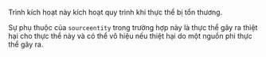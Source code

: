 Trình kích hoạt này kích hoạt quy trình khi thực thể bị tổn thương.

Sự phụ thuộc của `sourceentity` trong trường hợp này là thực thể gây ra thiệt hại cho thực thể này và có thể vô hiệu
nếu thiệt hại do một nguồn phi thực thể gây ra.